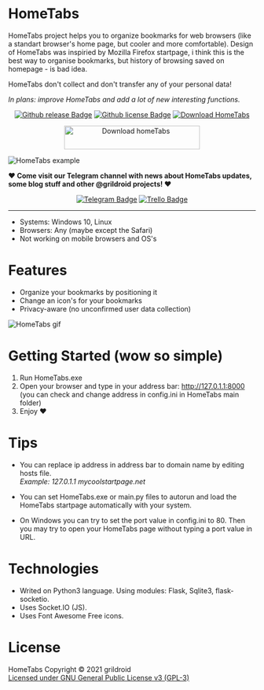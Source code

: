 # HomeTabs
  HomeTabs project helps you to organize bookmarks for web browsers (like a standart browser's home page, but cooler and more comfortable). Design of HomeTabs was inspiried by Mozilla Firefox startpage, i think this is the best way to organise bookmarks, but history of browsing saved on homepage - is bad idea.  
  
  HomeTabs don't collect and don't transfer any of your personal data!  
  
  *In plans: improve HomeTabs and add a lot of new interesting functions.*  
  
<p align="center">
<a href="/releases"><img src="https://img.shields.io/github/v/release/grildroid/HomeTabs?style=flat-square" alt="Github release Badge"/></a>
<a href="/license"><img src="https://img.shields.io/github/license/grildroid/HomeTabs?style=flat-square" alt="Github license Badge"/></a>
<a href="https://sourceforge.net/projects/hometabs/files/latest/download"><img alt="Download HomeTabs" src="https://img.shields.io/sourceforge/dt/hometabs.svg" ></a>
</p>
  
<p align="center">
  <a href="https://sourceforge.net/projects/hometabs/files/latest/download"><img alt="Download homeTabs" src="https://a.fsdn.com/con/app/sf-download-button" width=276 height=48 srcset="https://a.fsdn.com/con/app/sf-download-button?button_size=2x 2x"></a>
</p>
  
  ![HomeTabs example](https://user-images.githubusercontent.com/55492813/118639548-b1e40480-b7e0-11eb-8815-7f474b26a52d.png)
  
  **❤️ Come visit our Telegram channel with news about HomeTabs updates, some blog stuff and other @grildroid projects! ❤️**  
  
<p align="center">
<a href="https://t.me/grildroidcave"><img src="https://img.shields.io/badge/-Telegram%20channel-blue?style=for-the-badge&logo=Telegram" alt="Telegram Badge"/></a>
<a href="https://trello.com/b/mLLcO0iz/hometabs"><img src="https://img.shields.io/badge/-Trello-blue?&style=for-the-badge&logo=Trello" alt="Trello Badge"/></a> 
</p>

  ____
  
  * Systems: Windows 10, Linux
  * Browsers: Any (maybe except the Safari)
  * Not working on mobile browsers and OS's
  
# Features
* Organize your bookmarks by positioning it
* Change an icon's for your bookmarks
* Privacy-aware (no unconfirmed user data collection)

![HomeTabs gif](https://user-images.githubusercontent.com/55492813/118640835-19e71a80-b7e2-11eb-9f4b-730701a526fe.gif)

# Getting Started (wow so simple)
1. Run HomeTabs.exe
2. Open your browser and type in your address bar: http://127.0.1.1:8000 (you can check and change address in config.ini in HomeTabs main folder)
3. Enjoy ❤️

# Tips
* You can replace ip address in address bar to domain name by editing hosts file.  
  *Example: 127.0.1.1  mycoolstartpage.net*  
  
* You can set HomeTabs.exe or main.py files to autorun and load the HomeTabs startpage automatically with your system.
  
* On Windows you can try to set the port value in config.ini to 80. Then you may try to open your HomeTabs page without typing a port value in URL.  
  
# Technologies
* Writed on Python3 language. Using modules: Flask, Sqlite3, flask-socketio.
* Uses Socket.IO (JS).
* Uses Font Awesome Free icons.
  
# License
  HomeTabs Copyright © 2021 grildroid  
  [Licensed under GNU General Public License v3 (GPL-3)](/LICENSE)  
